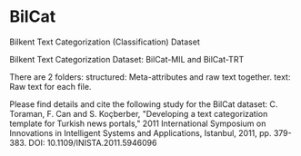 # BilCat
Bilkent Text Categorization (Classification) Dataset

Bilkent Text Categorization Dataset: BilCat-MIL and BilCat-TRT

There are 2 folders:
structured: Meta-attributes and raw text together.
text: Raw text for each file.

Please find details and cite the following study for the BilCat dataset:
C. Toraman, F. Can and S. Koçberber, "Developing a text categorization template for Turkish news portals," 2011 International Symposium on Innovations in Intelligent Systems and Applications, Istanbul, 2011, pp. 379-383. DOI: 10.1109/INISTA.2011.5946096
